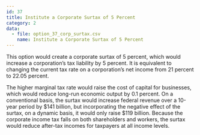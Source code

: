 ```yaml
---
id: 37
title: Institute a Corporate Surtax of 5 Percent
category: 2
data:
  - file: option_37_corp_surtax.csv
    name: Institute a Corporate Surtax of 5 Percent
---
```


This option would create a corporate surtax of 5 percent, which would increase a corporation’s tax liability by 5 percent. It is equivalent to changing the current tax rate on a corporation’s net income from 21 percent to 22.05 percent.

The higher marginal tax rate would raise the cost of capital for businesses, which would reduce long-run economic output by 0.1 percent. On a conventional basis, the surtax would increase federal revenue over a 10-year period by $141 billion, but incorporating the negative effect of the surtax, on a dynamic basis, it would only raise $119 billion. Because the corporate income tax falls on both shareholders and workers, the surtax would reduce after-tax incomes for taxpayers at all income levels.

